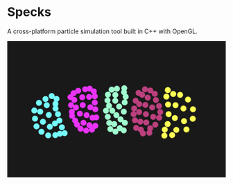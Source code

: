 # Specks

A cross-platform particle simulation tool built in C++ with OpenGL.

![Particle Snake](screenshots/snake.png)